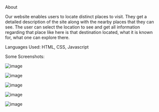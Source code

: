 About

Our website enables users to locate distinct places to visit. They get a detailed description of the site along with the nearby places that they can see. The user can select the location to see and get all information regarding that place like here is that destination located, what it is known for, what one can explore there.

Languages Used: HTML, CSS, Javascript

Some Screenshots:

![image](https://github.com/user-attachments/assets/459da9c5-f42c-4908-a01e-23e3033d3f53)

![image](https://github.com/user-attachments/assets/dc9a17cd-3b85-4446-8982-fefad92df5cd)

![image](https://github.com/user-attachments/assets/6142a232-2472-4a12-9126-76bd4685b78c)

![image](https://github.com/user-attachments/assets/98f93284-39fc-4775-9618-63ab762e80a0)

![image](https://github.com/user-attachments/assets/5e8ab0de-f56b-4578-8b7f-21fe709c38c4)


